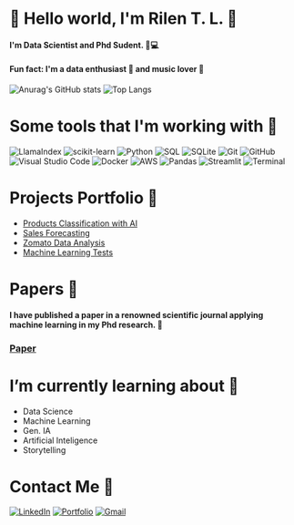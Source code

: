 # 🚀 Hello world, I'm Rilen T. L. 👋

#### I'm Data Scientist and Phd Sudent. 🔬💻
#### Fun fact: I'm a data enthusiast 🎲 and music lover 🤘

![Anurag's GitHub stats](https://github-readme-stats.vercel.app/api?username=rilen&show_icons=true&theme=holi)
![Top Langs](https://github-readme-stats.vercel.app/api/top-langs/?username=rilen&layout=compact&theme=holi)

# Some tools that I'm working with 🔨

![LlamaIndex](https://img.shields.io/badge/LlamaIndex-6600cc?style=for-the-badge&logo=llamaindex&logoColor=white)
![scikit-learn](https://img.shields.io/badge/scikit--learn-F7931E?style=for-the-badge&logo=scikit-learn&logoColor=white)
![Python](https://img.shields.io/badge/Python-3776AB?style=for-the-badge&logo=python&logoColor=white)
![SQL](https://img.shields.io/badge/SQL-00000F?style=for-the-badge&logo=postgresql&logoColor=white)
![SQLite](https://img.shields.io/badge/SQLite-003B57?style=for-the-badge&logo=sqlite&logoColor=white)
![Git](https://img.shields.io/badge/Git-F05032?style=for-the-badge&logo=git&logoColor=white)
![GitHub](https://img.shields.io/badge/GitHub-181717?style=for-the-badge&logo=github&logoColor=white)
![Visual Studio Code](https://img.shields.io/badge/Visual%20Studio%20Code-007ACC?style=for-the-badge&logo=visual-studio-code&logoColor=white)
![Docker](https://img.shields.io/badge/Docker-2496ED?style=for-the-badge&logo=docker&logoColor=white)
![AWS](https://img.shields.io/badge/AWS-232F3E?style=for-the-badge&logo=amazon-aws&logoColor=white)
![Pandas](https://img.shields.io/badge/Pandas-150458?style=for-the-badge&logo=pandas&logoColor=white)
![Streamlit](https://img.shields.io/badge/Streamlit-FF4B4B?style=for-the-badge&logo=streamlit&logoColor=white)
![Terminal](https://img.shields.io/badge/Terminal-FF4B4B?style=for-the-badge&logo=terminal&logoColor=white)

# Projects Portfolio 📂

- [Products Classification with AI](https://github.com/ChristianoDS/products_classification)
- [Sales Forecasting](https://github.com/ChristianoDS/rossmann_project)
- [Zomato Data Analysis](https://github.com/ChristianoDS/zomato_project)
- [Machine Learning Tests](https://github.com/ChristianoDS/ensaio-machine-learning)

# Papers 📑
#### I have published a paper in a renowned scientific journal applying machine learning in my Phd research. 📝

### [Paper](https://www.sciencedirect.com/science/article/pii/S2212982024000155)


# I’m currently learning about 📖
- Data Science
- Machine Learning
- Gen. IA
- Artificial Inteligence
- Storytelling

# Contact Me 📧

[![LinkedIn](https://img.shields.io/badge/LinkedIn-0077B5?style=for-the-badge&logo=linkedin&logoColor=white)](https://www.linkedin.com/in/rilen/)
[![Portfolio](https://img.shields.io/badge/Portfolio-4285F4?style=for-the-badge&logo=google-chrome&logoColor=white)](https://rilen.github.io/portfolio_ds/)
[![Gmail](https://img.shields.io/badge/Email-D14836?style=for-the-badge&logo=gmail&logoColor=white)](mailto:rilen.lima@gmail.com)







